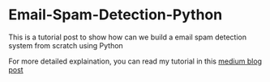 # Email-Spam-Detection-Python
This is a tutorial post to show how can we build a email spam detection system from scratch using Python

For more detailed explaination, you can read my tutorial in this [medium blog post](#)
